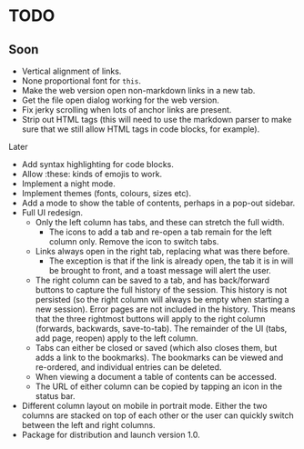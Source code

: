 # TODO

## Soon

* Vertical alignment of links.
* None proportional font for `this`.
* Make the web version open non-markdown links in a new tab.
* Get the file open dialog working for the web version.
* Fix jerky scrolling when lots of anchor links are present.
* Strip out HTML tags (this will need to use the markdown parser to make sure
  that we still allow HTML tags in code blocks, for example).

Later

* Add syntax highlighting for code blocks.
* Allow :these: kinds of emojis to work.
* Implement a night mode.
* Implement themes (fonts, colours, sizes etc).
* Add a mode to show the table of contents, perhaps in a pop-out sidebar.
* Full UI redesign.
  + Only the left column has tabs, and these can stretch the full width.
    - The icons to add a tab and re-open a tab remain for the left column only.
      Remove the icon to switch tabs.
  + Links always open in the right tab, replacing what was there before.
    - The exception is that if the link is already open, the tab it is in will
      be brought to front, and a toast message will alert the user.
  + The right column can be saved to a tab, and has back/forward buttons to
    capture the full history of the session. This history is not persisted (so
    the right column will always be empty when starting a new session). Error
    pages are not included in the history. This means that the three rightmost
    buttons will apply to the right column (forwards, backwards, save-to-tab).
    The remainder of the UI (tabs, add page, reopen) apply to the left column.
  + Tabs can either be closed or saved (which also closes them, but adds a link
    to the bookmarks). The bookmarks can be viewed and re-ordered, and
    individual entries can be deleted.
  + When viewing a document a table of contents can be accessed.
  + The URL of either column can be copied by tapping an icon in the status bar.
* Different column layout on mobile in portrait mode. Either the two columns are
  stacked on top of each other or the user can quickly switch between the left
  and right columns.
* Package for distribution and launch version 1.0.
